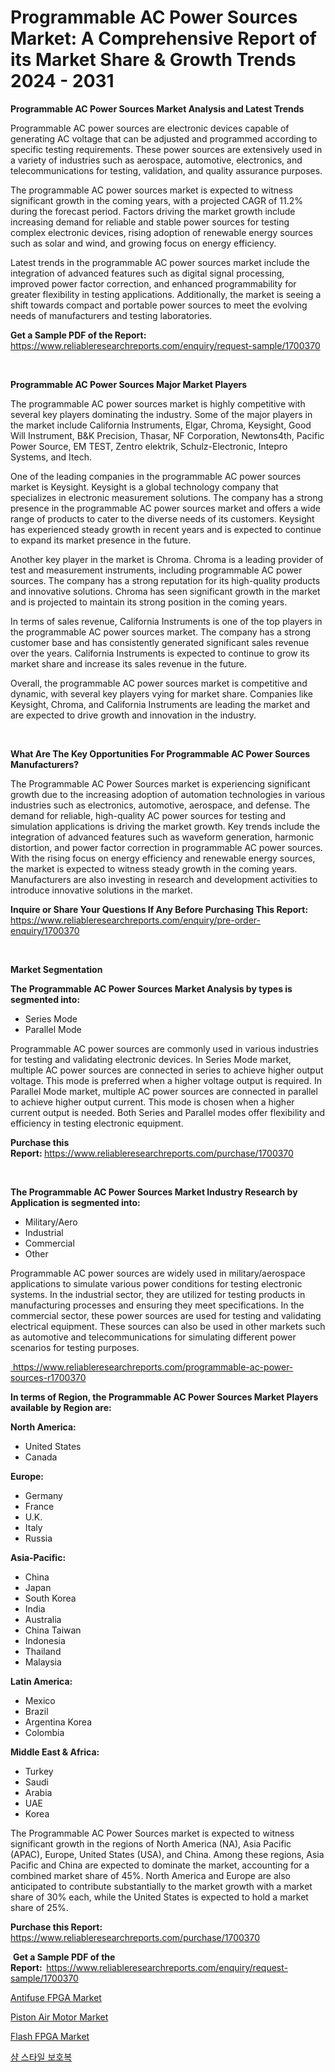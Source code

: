 <p><h1>Programmable AC Power Sources Market: A Comprehensive Report of its Market Share & Growth Trends 2024 - 2031</h1></p><p><strong>Programmable AC Power Sources Market Analysis and Latest Trends</strong></p>
<p><p>Programmable AC power sources are electronic devices capable of generating AC voltage that can be adjusted and programmed according to specific testing requirements. These power sources are extensively used in a variety of industries such as aerospace, automotive, electronics, and telecommunications for testing, validation, and quality assurance purposes.</p><p>The programmable AC power sources market is expected to witness significant growth in the coming years, with a projected CAGR of 11.2% during the forecast period. Factors driving the market growth include increasing demand for reliable and stable power sources for testing complex electronic devices, rising adoption of renewable energy sources such as solar and wind, and growing focus on energy efficiency.</p><p>Latest trends in the programmable AC power sources market include the integration of advanced features such as digital signal processing, improved power factor correction, and enhanced programmability for greater flexibility in testing applications. Additionally, the market is seeing a shift towards compact and portable power sources to meet the evolving needs of manufacturers and testing laboratories.</p></p>
<p><strong>Get a Sample PDF of the Report:&nbsp;</strong> <a href="https://www.reliableresearchreports.com/enquiry/request-sample/1700370">https://www.reliableresearchreports.com/enquiry/request-sample/1700370</a></p>
<p>&nbsp;</p>
<p><strong>Programmable AC Power Sources Major Market Players</strong></p>
<p><p>The programmable AC power sources market is highly competitive with several key players dominating the industry. Some of the major players in the market include California Instruments, Elgar, Chroma, Keysight, Good Will Instrument, B&K Precision, Thasar, NF Corporation, Newtons4th, Pacific Power Source, EM TEST, Zentro elektrik, Schulz-Electronic, Intepro Systems, and Itech.</p><p>One of the leading companies in the programmable AC power sources market is Keysight. Keysight is a global technology company that specializes in electronic measurement solutions. The company has a strong presence in the programmable AC power sources market and offers a wide range of products to cater to the diverse needs of its customers. Keysight has experienced steady growth in recent years and is expected to continue to expand its market presence in the future.</p><p>Another key player in the market is Chroma. Chroma is a leading provider of test and measurement instruments, including programmable AC power sources. The company has a strong reputation for its high-quality products and innovative solutions. Chroma has seen significant growth in the market and is projected to maintain its strong position in the coming years.</p><p>In terms of sales revenue, California Instruments is one of the top players in the programmable AC power sources market. The company has a strong customer base and has consistently generated significant sales revenue over the years. California Instruments is expected to continue to grow its market share and increase its sales revenue in the future.</p><p>Overall, the programmable AC power sources market is competitive and dynamic, with several key players vying for market share. Companies like Keysight, Chroma, and California Instruments are leading the market and are expected to drive growth and innovation in the industry.</p></p>
<p>&nbsp;</p>
<p><strong>What Are The Key Opportunities For Programmable AC Power Sources Manufacturers?</strong></p>
<p><p>The Programmable AC Power Sources market is experiencing significant growth due to the increasing adoption of automation technologies in various industries such as electronics, automotive, aerospace, and defense. The demand for reliable, high-quality AC power sources for testing and simulation applications is driving the market growth. Key trends include the integration of advanced features such as waveform generation, harmonic distortion, and power factor correction in programmable AC power sources. With the rising focus on energy efficiency and renewable energy sources, the market is expected to witness steady growth in the coming years. Manufacturers are also investing in research and development activities to introduce innovative solutions in the market.</p></p>
<p><strong>Inquire or Share Your Questions If Any Before Purchasing This Report:</strong> <a href="https://www.reliableresearchreports.com/enquiry/pre-order-enquiry/1700370">https://www.reliableresearchreports.com/enquiry/pre-order-enquiry/1700370</a></p>
<p>&nbsp;</p>
<p><strong>Market Segmentation</strong></p>
<p><strong>The Programmable AC Power Sources Market Analysis by types is segmented into:</strong></p>
<p><ul><li>Series Mode</li><li>Parallel Mode</li></ul></p>
<p><p>Programmable AC power sources are commonly used in various industries for testing and validating electronic devices. In Series Mode market, multiple AC power sources are connected in series to achieve higher output voltage. This mode is preferred when a higher voltage output is required. In Parallel Mode market, multiple AC power sources are connected in parallel to achieve higher output current. This mode is chosen when a higher current output is needed. Both Series and Parallel modes offer flexibility and efficiency in testing electronic equipment.</p></p>
<p><strong>Purchase this Report:&nbsp;</strong><a href="https://www.reliableresearchreports.com/purchase/1700370">https://www.reliableresearchreports.com/purchase/1700370</a></p>
<p>&nbsp;</p>
<p><strong>The Programmable AC Power Sources Market Industry Research by Application is segmented into:</strong></p>
<p><ul><li>Military/Aero</li><li>Industrial</li><li>Commercial</li><li>Other</li></ul></p>
<p><p>Programmable AC power sources are widely used in military/aerospace applications to simulate various power conditions for testing electronic systems. In the industrial sector, they are utilized for testing products in manufacturing processes and ensuring they meet specifications. In the commercial sector, these power sources are used for testing and validating electrical equipment. These sources can also be used in other markets such as automotive and telecommunications for simulating different power scenarios for testing purposes.</p></p>
<p><a href="https://www.reliableresearchreports.com/programmable-ac-power-sources-r1700370">&nbsp;https://www.reliableresearchreports.com/programmable-ac-power-sources-r1700370</a></p>
<p><strong>In terms of Region, the Programmable AC Power Sources Market Players available by Region are:</strong></p>
<p>
    <p> <strong> North America: </strong>
        <ul>
            <li>United States</li>
            <li>Canada</li>
        </ul>
        </p> 
    <p> <strong> Europe: </strong>
        <ul>
            <li>Germany</li>
            <li>France</li>
            <li>U.K.</li>
            <li>Italy</li>
            <li>Russia</li>
        </ul>
        </p> 
    <p> <strong> Asia-Pacific: </strong>
        <ul>
            <li>China</li>
            <li>Japan</li>
            <li>South Korea</li>
            <li>India</li>
            <li>Australia</li>
            <li>China Taiwan</li>
            <li>Indonesia</li>
            <li>Thailand</li>
            <li>Malaysia</li>
        </ul>
        </p> 
    <p> <strong> Latin America: </strong>
        <ul>
            <li>Mexico</li>
            <li>Brazil</li>
            <li>Argentina Korea</li>
            <li>Colombia</li>
        </ul>
        </p> 
    <p> <strong> Middle East & Africa: </strong>
        <ul>
            <li>Turkey</li>
            <li>Saudi</li>
            <li>Arabia</li>
            <li>UAE</li>
            <li>Korea</li>
        </ul>
    </p>
    </p>
<p><p>The Programmable AC Power Sources market is expected to witness significant growth in the regions of North America (NA), Asia Pacific (APAC), Europe, United States (USA), and China. Among these regions, Asia Pacific and China are expected to dominate the market, accounting for a combined market share of 45%. North America and Europe are also anticipated to contribute substantially to the market growth with a market share of 30% each, while the United States is expected to hold a market share of 25%.</p></p>
<p><strong>Purchase this Report: </strong><a href="https://www.reliableresearchreports.com/purchase/1700370">https://www.reliableresearchreports.com/purchase/1700370</a></p>
<p>&nbsp;<strong>Get a Sample PDF of the Report:&nbsp;&nbsp;</strong><a href="https://www.reliableresearchreports.com/enquiry/request-sample/1700370">https://www.reliableresearchreports.com/enquiry/request-sample/1700370</a></p>
<p><strong></strong></p>
<p><p><a href="https://github.com/WillieWoodard/Market-Research-Report-List-5/blob/main/antifuse-fpga-market.md">Antifuse FPGA Market</a></p><p><a href="https://issuu.com/reportprime-2/docs/piston-air-motor-market-size-2030.pptx">Piston Air Motor Market</a></p><p><a href="https://github.com/mabenkhyari11/Market-Research-Report-List-1/blob/main/flash-fpga-market.md">Flash FPGA Market</a></p><p><a href="https://github.com/konokaryan/Market-Research-Report-List-1/blob/main/5383588158924.md">샴 스타일 보호복</a></p></p>
